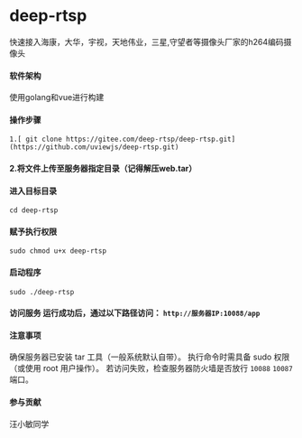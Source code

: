 # deep-rtsp
快速接入海康，大华，宇视，天地伟业，三星,守望者等摄像头厂家的h264编码摄像头

#### 软件架构
使用golang和vue进行构建

#### 操作步骤
`1.[ git clone https://gitee.com/deep-rtsp/deep-rtsp.git](https://github.com/uviewjs/deep-rtsp.git) `

#### 2.将文件上传至服务器指定目录（记得解压web.tar）

#### 进入目标目录
`cd deep-rtsp`
#### 赋予执行权限
`sudo chmod u+x deep-rtsp`
#### 启动程序
`sudo ./deep-rtsp`
#### 访问服务 运行成功后，通过以下路径访问： `http://服务器IP:10088/app`
#### 注意事项
确保服务器已安装 tar 工具（一般系统默认自带）。 执行命令时需具备 sudo 权限（或使用 root 用户操作）。 若访问失败，检查服务器防火墙是否放行 `10088` `10087` 端口。

#### 参与贡献
汪小敏同学
